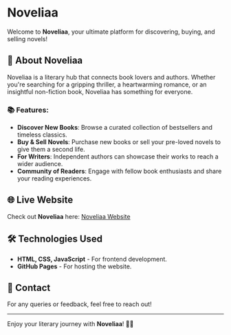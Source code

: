 # Noveliaa

Welcome to **Noveliaa**, your ultimate platform for discovering, buying, and selling novels!

## 🚀 About Noveliaa
Noveliaa is a literary hub that connects book lovers and authors. Whether you're searching for a gripping thriller, a heartwarming romance, or an insightful non-fiction book, Noveliaa has something for everyone. 

### 📚 Features:
- **Discover New Books**: Browse a curated collection of bestsellers and timeless classics.
- **Buy & Sell Novels**: Purchase new books or sell your pre-loved novels to give them a second life.
- **For Writers**: Independent authors can showcase their works to reach a wider audience.
- **Community of Readers**: Engage with fellow book enthusiasts and share your reading experiences.

## 🌐 Live Website
Check out **Noveliaa** here: [Noveliaa Website](https://divya16sachan.github.io/Noveliaa/)

## 🛠️ Technologies Used
- **HTML, CSS, JavaScript** - For frontend development.
- **GitHub Pages** - For hosting the website.

## 📩 Contact
For any queries or feedback, feel free to reach out!

---
Enjoy your literary journey with **Noveliaa**! 📖✨
